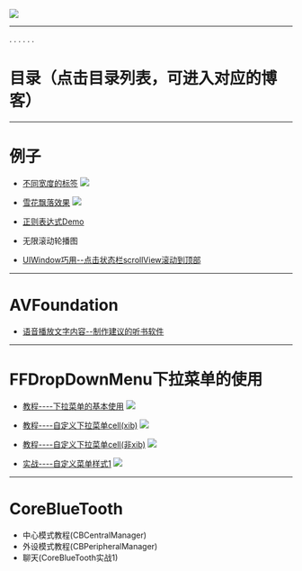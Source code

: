 

![](https://raw.githubusercontent.com/chenfanfang/PictureResource/75a9785aa4d242c5d6b73320194011d11aca794a/%E5%9B%BE%E7%89%87%E8%B5%84%E6%BA%90/%E5%A4%96%E5%BF%AB1.png )


---

.
.
.
.
.
.


目录（点击目录列表，可进入对应的博客）
===
---

例子
===
- [不同宽度的标签](http://www.jianshu.com/p/225947454abe)
![](https://raw.githubusercontent.com/chenfanfang/PictureResource/6b6d41ecd64587f73f7c20a3d0ebcb84afe26051/%E5%9B%BE%E7%89%87%E8%B5%84%E6%BA%90/%E4%BE%8B%E5%AD%90/%E4%B8%8D%E5%90%8C%E5%AE%BD%E5%BA%A6%E7%9A%84%E6%A0%87%E7%AD%BE.png)


- [雪花飘落效果](http://www.jianshu.com/p/34f3dec84805)
![](https://raw.githubusercontent.com/chenfanfang/PictureResource/6b6d41ecd64587f73f7c20a3d0ebcb84afe26051/%E5%9B%BE%E7%89%87%E8%B5%84%E6%BA%90/%E4%BE%8B%E5%AD%90/%E9%9B%AA%E8%8A%B1%E9%A3%98%E8%90%BD%E6%95%88%E6%9E%9C.png)


- [正则表达式Demo](http://www.jianshu.com/p/b25b05ef170d)
- 无限滚动轮播图
- [UIWindow巧用--点击状态栏scrollView滚动到顶部](http://www.jianshu.com/p/994807777dc9)

---
AVFoundation
===
- [语音播放文字内容--制作建议的听书软件](http://www.jianshu.com/p/2fae9f26be8d)

---
FFDropDownMenu下拉菜单的使用
===
- [教程----下拉菜单的基本使用](http://www.jianshu.com/p/56f2f2dd4c59)
![](https://raw.githubusercontent.com/chenfanfang/PictureResource/6b6d41ecd64587f73f7c20a3d0ebcb84afe26051/%E5%9B%BE%E7%89%87%E8%B5%84%E6%BA%90/FFDropDownMenu/%E4%B8%8B%E6%8B%89%E8%8F%9C%E5%8D%95%E7%9A%84%E5%9F%BA%E6%9C%AC%E4%BD%BF%E7%94%A8.png)

- [教程----自定义下拉菜单cell(xib)](http://www.jianshu.com/p/6a42a35ae2db)
![](https://raw.githubusercontent.com/chenfanfang/PictureResource/6b6d41ecd64587f73f7c20a3d0ebcb84afe26051/%E5%9B%BE%E7%89%87%E8%B5%84%E6%BA%90/FFDropDownMenu/%E8%87%AA%E5%AE%9A%E4%B9%89%E4%B8%8B%E6%8B%89%E8%8F%9C%E5%8D%95cell(xib).png)

- [教程----自定义下拉菜单cell(非xib)](http://www.jianshu.com/p/eead6fe4d59f)
![](https://raw.githubusercontent.com/chenfanfang/PictureResource/e5a046f68a3093fb834f62c755123dd9fba6dd99/%E5%9B%BE%E7%89%87%E8%B5%84%E6%BA%90/FFDropDownMenu/%E8%87%AA%E5%AE%9A%E4%B9%89%E8%8F%9C%E5%8D%95cell(%E9%9D%9Exib).png)


- [实战----自定义菜单样式1](http://www.jianshu.com/p/609b1e7be13e)
![](https://raw.githubusercontent.com/chenfanfang/PictureResource/6b6d41ecd64587f73f7c20a3d0ebcb84afe26051/%E5%9B%BE%E7%89%87%E8%B5%84%E6%BA%90/FFDropDownMenu/%E8%87%AA%E5%AE%9A%E4%B9%89%E8%8F%9C%E5%8D%95%E6%A0%B7%E5%BC%8F1.png)


---
CoreBlueTooth
===
- 中心模式教程(CBCentralManager)
- 外设模式教程(CBPeripheralManager)
- 聊天(CoreBlueTooth实战1)
